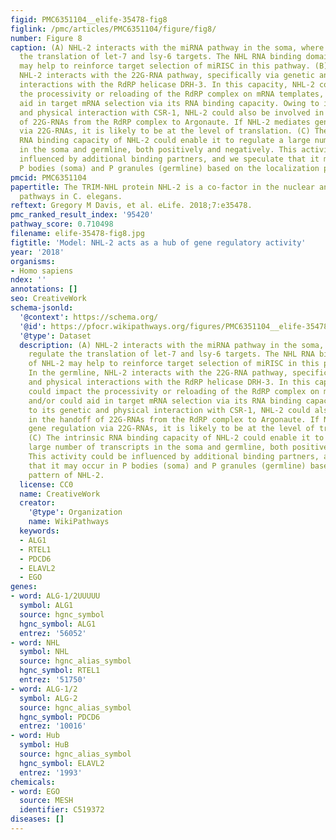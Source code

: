 ```yaml
---
figid: PMC6351104__elife-35478-fig8
figlink: /pmc/articles/PMC6351104/figure/fig8/
number: Figure 8
caption: (A) NHL-2 interacts with the miRNA pathway in the soma, where it may regulate
  the translation of let-7 and lsy-6 targets. The NHL RNA binding domain of NHL-2
  may help to reinforce target selection of miRISC in this pathway. (B) In the germline,
  NHL-2 interacts with the 22G-RNA pathway, specifically via genetic and physical
  interactions with the RdRP helicase DRH-3. In this capacity, NHL-2 could impact
  the processivity or reloading of the RdRP complex on mRNA templates, and/or could
  aid in target mRNA selection via its RNA binding capacity. Owing to its genetic
  and physical interaction with CSR-1, NHL-2 could also be involved in the handoff
  of 22G-RNAs from the RdRP complex to Argonaute. If NHL-2 mediates gene regulation
  via 22G-RNAs, it is likely to be at the level of translation. (C) The intrinsic
  RNA binding capacity of NHL-2 could enable it to regulate a large number of transcripts
  in the soma and germline, both positively and negatively. This activity could be
  influenced by additional binding partners, and we speculate that it may occur in
  P bodies (soma) and P granules (germline) based on the localization pattern of NHL-2.
pmcid: PMC6351104
papertitle: The TRIM-NHL protein NHL-2 is a co-factor in the nuclear and somatic RNAi
  pathways in C. elegans.
reftext: Gregory M Davis, et al. eLife. 2018;7:e35478.
pmc_ranked_result_index: '95420'
pathway_score: 0.710498
filename: elife-35478-fig8.jpg
figtitle: 'Model: NHL-2 acts as a hub of gene regulatory activity'
year: '2018'
organisms:
- Homo sapiens
ndex: ''
annotations: []
seo: CreativeWork
schema-jsonld:
  '@context': https://schema.org/
  '@id': https://pfocr.wikipathways.org/figures/PMC6351104__elife-35478-fig8.html
  '@type': Dataset
  description: (A) NHL-2 interacts with the miRNA pathway in the soma, where it may
    regulate the translation of let-7 and lsy-6 targets. The NHL RNA binding domain
    of NHL-2 may help to reinforce target selection of miRISC in this pathway. (B)
    In the germline, NHL-2 interacts with the 22G-RNA pathway, specifically via genetic
    and physical interactions with the RdRP helicase DRH-3. In this capacity, NHL-2
    could impact the processivity or reloading of the RdRP complex on mRNA templates,
    and/or could aid in target mRNA selection via its RNA binding capacity. Owing
    to its genetic and physical interaction with CSR-1, NHL-2 could also be involved
    in the handoff of 22G-RNAs from the RdRP complex to Argonaute. If NHL-2 mediates
    gene regulation via 22G-RNAs, it is likely to be at the level of translation.
    (C) The intrinsic RNA binding capacity of NHL-2 could enable it to regulate a
    large number of transcripts in the soma and germline, both positively and negatively.
    This activity could be influenced by additional binding partners, and we speculate
    that it may occur in P bodies (soma) and P granules (germline) based on the localization
    pattern of NHL-2.
  license: CC0
  name: CreativeWork
  creator:
    '@type': Organization
    name: WikiPathways
  keywords:
  - ALG1
  - RTEL1
  - PDCD6
  - ELAVL2
  - EGO
genes:
- word: ALG-1/2UUUUU
  symbol: ALG1
  source: hgnc_symbol
  hgnc_symbol: ALG1
  entrez: '56052'
- word: NHL
  symbol: NHL
  source: hgnc_alias_symbol
  hgnc_symbol: RTEL1
  entrez: '51750'
- word: ALG-1/2
  symbol: ALG-2
  source: hgnc_alias_symbol
  hgnc_symbol: PDCD6
  entrez: '10016'
- word: Hub
  symbol: HuB
  source: hgnc_alias_symbol
  hgnc_symbol: ELAVL2
  entrez: '1993'
chemicals:
- word: EGO
  source: MESH
  identifier: C519372
diseases: []
---
```

